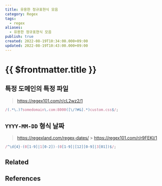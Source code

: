 ```yaml
---
title: 유용한 정규표현식 모음
category: Regex
tags:
  - regex
aliases:
  - 유용한 정규표현식 모음
publish: true
created: 2022-08-19T10:34:00.000+09:00
updated: 2022-08-19T10:43:00.000+09:00
---
```


# {{ $frontmatter.title }}

## 특정 도메인의 특정 파일

> https://regex101.com/r/cL2wz2/1

```js
/(.*\.)?somedomain\.com:8000([\/?#&].*)custom.css$/;
```

## `YYYY-MM-DD` 형식 날짜

> https://regexland.com/regex-dates/ > https://regex101.com/r/r9FEKI/1

```js
/^\d{4}-(0[1-9]|1[0-2])-(0[1-9]|[12][0-9]|3[01])$/;
```

## Related

## References
